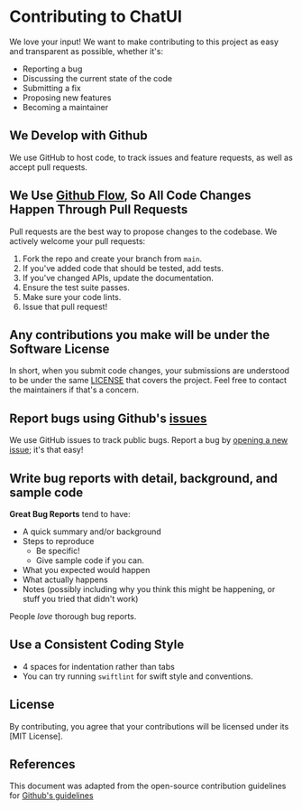 # Contributing to ChatUI

We love your input! We want to make contributing to this project as easy and transparent as possible, whether it's:
- Reporting a bug
- Discussing the current state of the code
- Submitting a fix
- Proposing new features
- Becoming a maintainer

## We Develop with Github
We use GitHub to host code, to track issues and feature requests, as well as accept pull requests.

## We Use [Github Flow]([https://guides.github.com/introduction/flow/index.html](https://docs.github.com/en/get-started/quickstart/github-flow)), So All Code Changes Happen Through Pull Requests
Pull requests are the best way to propose changes to the codebase. We actively welcome your pull requests:

1. Fork the repo and create your branch from `main`.
2. If you've added code that should be tested, add tests.
3. If you've changed APIs, update the documentation.
4. Ensure the test suite passes.
5. Make sure your code lints.
6. Issue that pull request!

## Any contributions you make will be under the Software License
In short, when you submit code changes, your submissions are understood to be under the same [LICENSE](https://github.com/nishant-sethi/python-ai-extension-server/blob/main/LICENSE) that covers the project. Feel free to contact the maintainers if that's a concern.

## Report bugs using Github's [issues](https://github.com/nishant-sethi/python-ai-extension-server/issues)
We use GitHub issues to track public bugs. Report a bug by [opening a new issue](https://github.com/python-ai-extension-server/issues/new); it's that easy!

## Write bug reports with detail, background, and sample code
**Great Bug Reports** tend to have:
- A quick summary and/or background
- Steps to reproduce
  - Be specific!
  - Give sample code if you can.
- What you expected would happen
- What actually happens
- Notes (possibly including why you think this might be happening, or stuff you tried that didn't work)

People *love* thorough bug reports.

## Use a Consistent Coding Style
* 4 spaces for indentation rather than tabs
* You can try running `swiftlint` for swift style and conventions.

## License
By contributing, you agree that your contributions will be licensed under its [MIT License].

## References
This document was adapted from the open-source contribution guidelines for [Github's guidelines](https://docs.github.com/en/communities/setting-up-your-project-for-healthy-contributions/setting-guidelines-for-repository-contributors)
